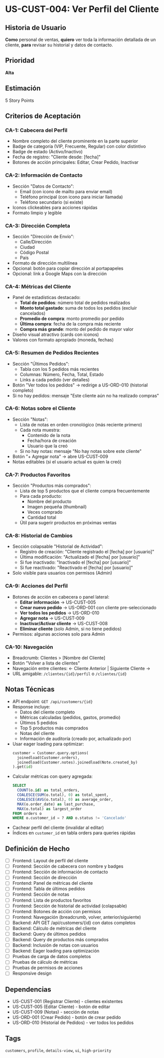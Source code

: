 # US-CUST-004: Ver Perfil del Cliente

## Historia de Usuario
**Como** personal de ventas,
**quiero** ver toda la información detallada de un cliente,
**para** revisar su historial y datos de contacto.

## Prioridad
**Alta**

## Estimación
5 Story Points

## Criterios de Aceptación

### CA-1: Cabecera del Perfil
- Nombre completo del cliente prominente en la parte superior
- Badge de categoría (VIP, Frecuente, Regular) con color distintivo
- Badge de estado (Activo/Inactivo)
- Fecha de registro: "Cliente desde: [fecha]"
- Botones de acción principales: Editar, Crear Pedido, Inactivar

### CA-2: Información de Contacto
- Sección "Datos de Contacto":
  - Email (con icono de mailto para enviar email)
  - Teléfono principal (con icono para iniciar llamada)
  - Teléfono secundario (si existe)
- Iconos clickeables para acciones rápidas
- Formato limpio y legible

### CA-3: Dirección Completa
- Sección "Dirección de Envío":
  - Calle/Dirección
  - Ciudad
  - Código Postal
  - País
- Formato de dirección multilínea
- Opcional: botón para copiar dirección al portapapeles
- Opcional: link a Google Maps con la dirección

### CA-4: Métricas del Cliente
- Panel de estadísticas destacado:
  - **Total de pedidos**: número total de pedidos realizados
  - **Monto total gastado**: suma de todos los pedidos (excluir cancelados)
  - **Promedio de compra**: monto promedio por pedido
  - **Última compra**: fecha de la compra más reciente
  - **Compra más grande**: monto del pedido de mayor valor
- Diseño visual atractivo (cards con iconos)
- Valores con formato apropiado (moneda, fechas)

### CA-5: Resumen de Pedidos Recientes
- Sección "Últimos Pedidos":
  - Tabla con los 5 pedidos más recientes
  - Columnas: Número, Fecha, Total, Estado
  - Links a cada pedido (ver detalles)
- Botón "Ver todos los pedidos" → redirige a US-ORD-010 (historial completo)
- Si no hay pedidos: mensaje "Este cliente aún no ha realizado compras"

### CA-6: Notas sobre el Cliente
- Sección "Notas":
  - Lista de notas en orden cronológico (más reciente primero)
  - Cada nota muestra:
    - Contenido de la nota
    - Fecha/hora de creación
    - Usuario que la creó
  - Si no hay notas: mensaje "No hay notas sobre este cliente"
- Botón "+ Agregar nota" → abre US-CUST-009
- Notas editables (si el usuario actual es quien la creó)

### CA-7: Productos Favoritos
- Sección "Productos más comprados":
  - Lista de top 5 productos que el cliente compra frecuentemente
  - Para cada producto:
    - Nombre del producto
    - Imagen pequeña (thumbnail)
    - Veces comprado
    - Cantidad total
  - Útil para sugerir productos en próximas ventas

### CA-8: Historial de Cambios
- Sección colapsable "Historial de Actividad":
  - Registro de creación: "Cliente registrado el [fecha] por [usuario]"
  - Última modificación: "Actualizado el [fecha] por [usuario]"
  - Si fue inactivado: "Inactivado el [fecha] por [usuario]"
  - Si fue reactivado: "Reactivado el [fecha] por [usuario]"
- Solo visible para usuarios con permisos (Admin)

### CA-9: Acciones del Perfil
- Botones de acción en cabecera o panel lateral:
  - **Editar información** → US-CUST-005
  - **Crear nuevo pedido** → US-ORD-001 con cliente pre-seleccionado
  - **Ver todos los pedidos** → US-ORD-010
  - **Agregar nota** → US-CUST-009
  - **Inactivar/Activar cliente** → US-CUST-008
  - **Eliminar cliente** (solo Admin, si no tiene pedidos)
- Permisos: algunas acciones solo para Admin

### CA-10: Navegación
- Breadcrumb: Clientes > [Nombre del Cliente]
- Botón "Volver a lista de clientes"
- Navegación entre clientes: ← Cliente Anterior | Siguiente Cliente →
- URL amigable: `/clientes/{id}/perfil` o `/clientes/{id}`

## Notas Técnicas
- API endpoint: `GET /api/customers/{id}`
- Response incluye:
  - Datos del cliente completo
  - Métricas calculadas (pedidos, gastos, promedio)
  - Últimos 5 pedidos
  - Top 5 productos más comprados
  - Notas del cliente
  - Información de auditoría (creado por, actualizado por)
- Usar eager loading para optimizar:
  ```python
  customer = Customer.query.options(
    joinedload(Customer.orders),
    joinedload(Customer.notes).joinedload(Note.created_by)
  ).get(id)
  ```
- Calcular métricas con query agregada:
  ```sql
  SELECT
    COUNT(o.id) as total_orders,
    COALESCE(SUM(o.total), 0) as total_spent,
    COALESCE(AVG(o.total), 0) as average_order,
    MAX(o.order_date) as last_purchase,
    MAX(o.total) as largest_order
  FROM orders o
  WHERE o.customer_id = ? AND o.status != 'Cancelado'
  ```
- Cachear perfil del cliente (invalidar al editar)
- Índices en `customer_id` en tabla orders para queries rápidas

## Definición de Hecho
- [ ] Frontend: Layout de perfil del cliente
- [ ] Frontend: Sección de cabecera con nombre y badges
- [ ] Frontend: Sección de información de contacto
- [ ] Frontend: Sección de dirección
- [ ] Frontend: Panel de métricas del cliente
- [ ] Frontend: Tabla de últimos pedidos
- [ ] Frontend: Sección de notas
- [ ] Frontend: Lista de productos favoritos
- [ ] Frontend: Sección de historial de actividad (colapsable)
- [ ] Frontend: Botones de acción con permisos
- [ ] Frontend: Navegación (breadcrumb, volver, anterior/siguiente)
- [ ] Backend: API GET /api/customers/{id} con datos completos
- [ ] Backend: Cálculo de métricas del cliente
- [ ] Backend: Query de últimos pedidos
- [ ] Backend: Query de productos más comprados
- [ ] Backend: Inclusión de notas con usuarios
- [ ] Backend: Eager loading para optimización
- [ ] Pruebas de carga de datos completos
- [ ] Pruebas de cálculo de métricas
- [ ] Pruebas de permisos de acciones
- [ ] Responsive design

## Dependencias
- US-CUST-001 (Registrar Cliente) - clientes existentes
- US-CUST-005 (Editar Cliente) - botón de editar
- US-CUST-009 (Notas) - sección de notas
- US-ORD-001 (Crear Pedido) - botón de crear pedido
- US-ORD-010 (Historial de Pedidos) - ver todos los pedidos

## Tags
`customers`, `profile`, `details-view`, `ui`, `high-priority`
